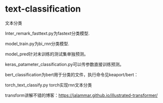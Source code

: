 # text-classification
文本分类

Inter_remark_fasttext.py为fastext分类模型.

model_train.py为bi_rnn分类模型. 

model_pred针对未训练的测试集单独预测。

keras_patameter_classification.py可以传参数直接训练预测。

bert_classification为bert用于分类的文件，执行命令见keaport/bert：

torch_text_classify.py  torch实现rnn文本分类

transform讲解不错的博客：https://jalammar.github.io/illustrated-transformer/
